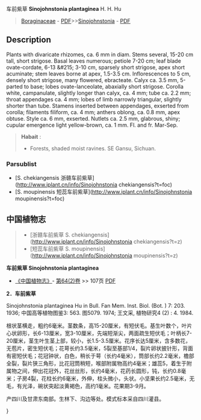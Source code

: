 车前紫草 **Sinojohnstonia plantaginea** H. H. Hu

> [Boraginaceae](http://www.iplant.cn/info/Boraginaceae?t=foc) - [PDF](http://www.iplant.cn/foc/pdf/Boraginaceae.pdf)>>[Sinojohnstonia](http://www.iplant.cn/info/Sinojohnstonia?t=foc) - [PDF](http://www.iplant.cn/foc/pdf/Sinojohnstonia.pdf)

## Description

Plants with divaricate rhizomes, ca. 6 mm in diam. Stems several, 15-20 cm tall, short strigose. Basal leaves numerous; petiole 7-20 cm; leaf blade ovate-cordate, 6-13 &amp;#215; 3-10 cm, sparsely short strigose, apex short acuminate; stem leaves borne at apex, 1.5-3.5 cm. Inflorescences to 5 cm, densely short strigose, many flowered, ebracteate. Calyx ca. 3.5 mm, 5-parted to base; lobes ovate-lanceolate, abaxially short strigose. Corolla white, campanulate, slightly longer than calyx, ca. 4 mm; tube ca. 2.2 mm; throat appendages ca. 4 mm; lobes of limb narrowly triangular, slightly shorter than tube. Stamens inserted between appendages, exserted from corolla; filaments filiform, ca. 4 mm; anthers oblong, ca. 0.8 mm, apex obtuse. Style ca. 6 mm, exserted. Nutlets ca. 2.5 mm, glabrous, shiny; cupular emergence light yellow-brown, ca. 1 mm. Fl. and fr. Mar-Sep.

> **Habait** : 
>* Forests, shaded moist ravines. SE Gansu, Sichuan.

### Parsublist

* [S.  chekiangensis  浙赣车前紫草](http://www.iplant.cn/info/Sinojohnstonia chekiangensis?t=foc)
* [S.  moupinensis  短蕊车前紫草](http://www.iplant.cn/info/Sinojohnstonia moupinensis?t=foc)

## 中国植物志

> * [浙赣车前紫草  S.  chekiangensis](http://www.iplant.cn/info/Sinojohnstonia chekiangensis?t=z)
> * [短蕊车前紫草  S.  moupinensis](http://www.iplant.cn/info/Sinojohnstonia moupinensis?t=z)

**车前紫草 Sinojohnstonia plantaginea**

* [《中国植物志》](http://www.iplant.cn/frps)- [第64(2)卷](http://www.iplant.cn/frps/vol/64(2)) >> 107页 [PDF](http://www.iplant.cn/frps/pdf/64(2)/107.pdf)

**2．车前紫草**

Sinojohnstonia plantaginea Hu in Bull. Fan Mem. Inst. Biol. (Bot. ) 7: 203. 1936; 中国高等植物图鉴3: 563. 图5079. 1974; 王文采, 植物研究4 (2) : 4. 1984.

根状茎横走，粗约6毫米。茎数条，高15-20厘米，有短伏毛。基生叶数个，叶片心状卵形，长6-13厘米，宽3-10厘米，先端短渐尖，两面疏生短伏毛；叶柄长7-20厘米，茎生叶生茎上部，较小，长1.5-3.5厘米。花序长达5厘米，含多数花，无苞片，密生短伏毛；花萼长约3.5毫米，5裂至基部1/4，裂片卵状披针形，背面有密短伏毛；花冠钟状，白色，稍长于萼（长约4毫米），筒部长约2.2毫米，檐部全裂，裂片狭三角形，比花冠筒稍短，喉部附属物高约4毫米；雄蕊5，着生于附属物之间，伸出花冠外，花丝丝形，长约4毫米，花药长圆形，钝，长约0.8毫米；子房4裂，花柱长约6毫米，外伸，柱头微小，头状。小坚果长约2.5毫米，无毛，有光泽，碗状突起淡黄褐色，高约1毫米。花果期3-9月。

产四川及甘肃东南部。生林下、沟边等处。模式标本采自四川灌县。

}